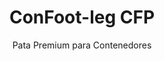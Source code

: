 ---
title: "ConFoot-leg CFP"
subtitle: "Pata Premium para Contenedores"
mainImage: "/images/products/confoot-leg-cfp-main.jpg"
gallery:
  - "/images/products/confoot-leg-cfp-1.jpg"
  - "/images/products/confoot-leg-cfp-2.jpg"
  - "/images/products/confoot-leg-cfp-3.jpg"
shortDescription: "ConFoot-leg CFP es nuestra solución premium de patas para contenedores, que cuenta con capacidades mejoradas para operaciones especializadas con contenedores."
technicalDescription: "La ConFoot-leg CFP incorpora materiales avanzados y características de diseño para un rendimiento superior en entornos desafiantes y aplicaciones especializadas."
videoID: "da7h7VgJHgs"
specifications:
  - name: "Peso"
    value: "26 kg"
  - name: "Capacidad de carga"
    value: "36 toneladas"
  - name: "Dimensiones"
    value: "48 × 32 × 28 cm"
  - name: "Material"
    value: "Acero de aleación de alta calidad"
  - name: "Rango de altura"
    value: "1.043 mm a 1.448 mm"
price: "3.600 EUR sin IVA"
priceVAT: "4.356 EUR con IVA incluido"
pricingNotes: "Paquete de servicio premium disponible. Contacte a nuestro equipo de ventas para más detalles."
buyLink: "/contact"
howToUse: |
  1. Coloque la pata CFP en la fundición de esquina del contenedor.
  2. Active el mecanismo de bloqueo avanzado.
  3. Ajuste la altura si es necesario utilizando el sistema de ajuste integrado.
  4. Repita para todas las esquinas requeridas.
  5. Realice una verificación de estabilidad antes de continuar.
benefits:
  - title: "Estabilidad Mejorada"
    description: "El diseño superior proporciona una estabilidad excepcional incluso en superficies irregulares."
  - title: "Ajuste de Altura"
    description: "El sistema de ajuste integrado permite una afinación precisa de la altura del contenedor."
  - title: "Durabilidad Extrema"
    description: "Construido con materiales premium para una vida útil prolongada en condiciones adversas."
  - title: "Aplicaciones Especializadas"
    description: "Ideal para operaciones de contenedores especializadas que requieren un posicionamiento preciso."
  - title: "Características de Seguridad Avanzadas"
    description: "Incorpora mecanismos de seguridad adicionales para evitar deslizamientos y garantizar una manipulación segura del contenedor."
  - title: "Rendimiento Premium"
    description: "Diseñado para superar los estándares de la industria en capacidad de carga y fiabilidad operativa."
articleContent: |
  ## ¿Qué es ConFoot-leg CFP?

  ConFoot-leg CFP es nuestra solución premium de patas para contenedores diseñada para operaciones especializadas y entornos desafiantes. Construido con materiales avanzados e ingeniería innovadora, el modelo CFP ofrece capacidades mejoradas que superan nuestras soluciones estándar, proporcionando un rendimiento superior para aplicaciones exigentes. Su diseño premium lo hace especialmente adecuado para industrias donde la precisión, la fiabilidad y la durabilidad son aspectos fundamentales.

  ## Cómo Funciona

  El ConFoot-leg CFP opera sobre los mismos principios fundamentales que nuestras patas estándar, pero incorpora características avanzadas para un rendimiento superior. Las patas se fijan de manera segura a las fundiciones de esquina del contenedor mediante nuestro mecanismo de bloqueo mejorado, que proporciona una estabilidad excepcional incluso en superficies irregulares. El sistema de ajuste de altura integrado permite un posicionamiento preciso, haciéndolo ideal para operaciones logísticas especializadas donde la exactitud es crucial.

  ## Cómo Funciona el ConFoot-leg CFP

  ### Mecanismo Avanzado

  El ConFoot-leg CFP emplea un sofisticado sistema de fijación y soporte que representa la cúspide de la tecnología en manipulación de contenedores. Cada pata cuenta con un mecanismo de bloqueo diseñado con precisión que crea una conexión excepcionalmente segura con las fundiciones de esquina del contenedor. Construido con acero de aleación de alta calidad, el CFP ofrece una resistencia y durabilidad superiores, manteniendo a la vez un peso manejable de 26 kg por unidad.

  Lo que realmente distingue al CFP es su sistema de ajuste de altura integrado, que permite afinar el posicionamiento del contenedor con una precisión milimétrica. Esta característica es particularmente valiosa en aplicaciones especializadas donde el alineamiento exacto es esencial. Las patas pueden ajustarse en un rango de 1.043 mm a 1.448 mm, proporcionando flexibilidad para diversos requisitos operativos.

  ### Beneficios del Mecanismo Avanzado

  1. Superioridad en Estabilidad: El diseño mejorado proporciona una estabilidad excepcional incluso en superficies desafiantes, reduciendo el riesgo de desplazamientos o vuelcos.
  2. Posicionamiento Preciso: El sistema de ajuste integrado permite una colocación exacta del contenedor, crítico para operaciones de fabricación y logística especializadas.
  3. Mayor Capacidad de Carga: Con una capacidad de 36 toneladas, el CFP supera los requisitos estándar, haciéndolo adecuado para contenedores especializados de mayor peso.
  4. Vida Operativa Prolongada: Los materiales y la construcción premium aseguran una larga vida útil incluso en condiciones intensivas en entornos adversos.

  El mecanismo avanzado del ConFoot-leg CFP representa nuestro compromiso con la innovación y la excelencia en soluciones de manipulación de contenedores, proporcionando un rendimiento inigualable para las aplicaciones más exigentes.

  ## Aplicaciones del ConFoot-leg CFP

  ### Manufactura Especializada
  En entornos de manufactura especializada, el ConFoot-leg CFP destaca al proporcionar la precisión y estabilidad requeridas para procesos de producción críticos. La capacidad de posicionar contenedores con exactitud asegura una integración fluida con las líneas y equipos de fabricación. Esta precisión es especialmente valiosa en industrias como la electrónica, aeroespacial y automotriz, donde el alineamiento de componentes y las tolerancias de producción se miden en milímetros.

  ### Entornos Desafiantes
  El ConFoot-leg CFP está diseñado específicamente para su despliegue en entornos desafiantes donde las patas estándar serían insuficientes. Su robusta construcción lo hace ideal para operaciones en alta mar, condiciones climáticas extremas y entornos industriales con condiciones químicas o físicas agresivas. La construcción en acero de aleación premium resiste la corrosión, los impactos y la fatiga estructural, garantizando un rendimiento fiable donde equipos menos robustos podrían fallar.

  ### Manejo de Carga de Alto Valor
  Al transportar y almacenar carga de alto valor o sensible, la estabilidad y seguridad mejoradas que proporciona el CFP son invaluables. Las capacidades de posicionamiento preciso y la superior distribución de la carga minimizan el riesgo de desplazamientos o daños durante las operaciones de manipulación. Esto hace del CFP la elección preferida para industrias que manejan equipos delicados, productos de lujo o artículos irremplazables, en las que el costo del daño supera con creces la inversión en equipos de manipulación premium.

  Las capacidades especializadas del ConFoot-leg CFP lo convierten en la solución definitiva para operaciones en las que el equipo estándar de manipulación de contenedores no puede cumplir con los estándares de rendimiento o las expectativas de fiabilidad requeridas.

  ### Ventajas y Limitaciones

  #### Ventajas

  El ConFoot-leg CFP ofrece ventajas excepcionales para operaciones especializadas de contenedores. Su construcción premium proporciona una durabilidad superior en entornos adversos, extendiendo considerablemente la vida operativa y reduciendo los costos de reemplazo. El sistema de ajuste de altura integrado permite un posicionamiento preciso del contenedor, crucial para aplicaciones de manufactura y logística especializadas. Con una capacidad de carga mejorada de 36 toneladas, supera los estándares de la industria y acomoda contenedores especializados de mayor peso. Las características avanzadas de estabilidad aseguran una manipulación segura incluso en superficies irregulares, reduciendo el riesgo de accidentes y daños. Además, la compatibilidad del CFP con sistemas automatizados lo convierte en una solución a prueba de futuro para operaciones logísticas en evolución.

  #### Limitaciones

  A pesar de sus capacidades superiores, el ConFoot-leg CFP presenta ciertas limitaciones a considerar. Las características premium implican una inversión inicial mayor en comparación con las patas estándar, lo que puede no justificarse para operaciones rutinarias. Con un peso de 26 kg por unidad, el CFP es ligeramente más pesado que los modelos estándar, lo que puede requerir consideraciones adicionales de manejo. Asimismo, las características avanzadas demandan una capacitación más exhaustiva para que los operadores puedan aprovechar plenamente las capacidades del sistema. Estos factores deben evaluarse cuidadosamente en función de los requisitos operativos al considerar el CFP para aplicaciones específicas.

  ## Desarrollos Futuros

  ### Investigación en Curso
  Nuestro equipo de investigación y desarrollo trabaja continuamente para mejorar las capacidades del ConFoot-leg CFP. La investigación actual se centra en incorporar materiales compuestos avanzados para optimizar aún más la relación resistencia-peso, lo que podría reducir el peso sin comprometer o incluso mejorando la capacidad de carga. También estamos explorando tecnologías de sensores inteligentes que puedan monitorear en tiempo real el estrés, la distribución de la carga y la integridad estructural, proporcionando datos valiosos para el mantenimiento preventivo y la seguridad operacional.

  ### Características de la Próxima Generación
  La próxima generación del ConFoot-leg CFP probablemente incluirá capacidades digitales integradas para una integración perfecta con los sistemas de Industria 4.0. Las características en desarrollo incluyen seguimiento RFID, capacidades de monitoreo remoto y compatibilidad con sistemas de gestión de almacenes. Además, estamos explorando mecanismos de ajuste automatizados que podrían mejorar aún más la precisión y reducir la carga de trabajo del operador. Estos avances asegurarán que el CFP continúe satisfaciendo las necesidades en constante evolución de las operaciones especializadas de contenedores en un entorno industrial cada vez más digital y automatizado.

  Estos desarrollos en curso reflejan nuestro compromiso con la innovación y la excelencia en soluciones de manipulación de contenedores, asegurando que el ConFoot-leg CFP se mantenga a la vanguardia de la tecnología en manipulación de contenedores especializados.
---